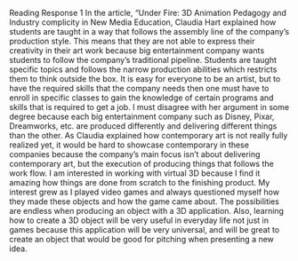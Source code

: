 Reading Response 1
In the article, “Under Fire: 3D Animation Pedagogy and Industry complicity in New Media Education, Claudia Hart explained how students are taught in a way that follows the assembly line of the company’s production style. This means that they are not able to express their creativity in their art work because big entertainment company wants students to follow the company’s traditional pipeline. Students are taught specific topics and follows the narrow production abilities which restricts them to think outside the box. It is easy for everyone to be an artist, but to have the required skills that the company needs then one must have to enroll in specific classes to gain the knowledge of certain programs and skills that is required to get a job. I must disagree with her argument in some degree because each big entertainment company such as Disney, Pixar, Dreamworks, etc. are produced differently and delivering different things than the other. As Claudia explained how contemporary art is not really fully realized yet, it would be hard to showcase contemporary in these companies because the company’s main focus isn’t about delivering contemporary art, but the execution of producing things that follows the work flow. 
I am interested in working with virtual 3D because I find it amazing how things are done from scratch to the finishing product. My interest grew as I played video games and always questioned myself how they made these objects and how the game came about. The possibilities are endless when producing an object with a 3D application. Also, learning how to create a 3D object will be very useful in everyday life not just in games because this application will be very universal, and will be great to create an object that would be good for pitching when presenting a new idea.
